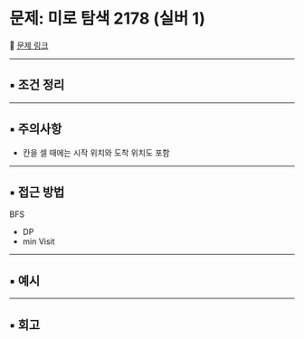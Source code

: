 # 문제: 미로 탐색 2178 (실버 1)

📌 [문제 링크](https://www.acmicpc.net/problem/2178)

---

## ▪️ 조건 정리

---

## ▪️ 주의사항
- 칸을 셀 때에는 시작 위치와 도착 위치도 포함

---

## ▪️ 접근 방법
BFS
- DP
- min Visit

---

## ▪️ 예시

---

## ▪️ 회고
